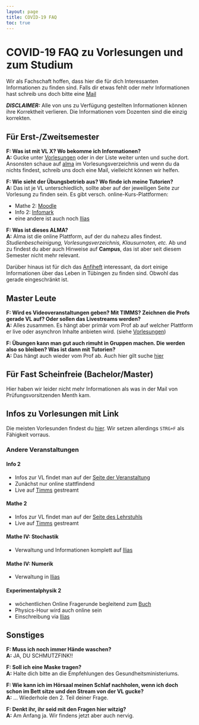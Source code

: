 ```yaml
---
layout: page
title: COVID-19 FAQ
toc: true
---
```


# COVID-19 FAQ zu Vorlesungen und zum Studium

Wir als Fachschaft hoffen, dass hier die für dich Interessanten Informationen zu finden sind. Falls dir etwas fehlt oder mehr Informationen hast schreib uns doch bitte eine [Mail](mailto:fsi@fsi.uni-tuebingen.de)

***DISCLAIMER:*** Alle von uns zu Verfügung gestellten Informationen können ihre Korrektheit verlieren. Die Informationen vom Dozenten sind die einzig korrekten.

## Für Erst-/Zweitsemester
**F: Was ist mit VL X? Wo bekomme ich Informationen?**  
**A:** Gucke unter [Vorlesungen](/covid19/vorlesungen) oder in der Liste weiter unten und suche dort. Ansonsten schaue auf [alma](https://alma.uni-tuebingen.de) im Vorlesungsverzeichnis und wenn du da nichts findest, schreib uns doch eine Mail, vielleicht können wir helfen.

**F: Wie sieht der Übungsbetrieb aus? Wo finde ich meine Tutorien?**  
**A:** Das ist je VL unterschiedlich, sollte aber auf der jeweiligen Seite zur Vorlesung zu finden sein.
Es gibt versch. online-Kurs-Plattformen:
   * Mathe 2: [Moodle](https://moodle.zdv.uni-tuebingen.de)
   * Info 2: [Infomark](https://infomark.informatik.uni-tuebingen.de)
   * eine andere ist auch noch [Ilias](https://ovidius.uni-tuebingen.de)

**F: Was ist dieses ALMA?**  
**A:** Alma ist die online Plattform, auf der du nahezu alles findest. *Studienbescheinigung, Vorlesungsverzeichnis, Klausurnoten, etc.*
Ab und zu findest du aber auch Hinweise auf **Campus**, das ist aber seit diesem Semester nicht mehr relevant.

Darüber hinaus ist für dich das [Anfiheft](https://teri.fsi.uni-tuebingen.de/anfiheft/anfiheft-info.pdf) interessant, da dort einige Informationen über das Leben in Tübingen zu finden sind. Obwohl das gerade eingeschränkt ist.

## Master Leute
**F: Wird es Videoveranstaltungen geben? Mit TIMMS? Zeichnen die Profs gerade VL auf? Oder sollen das Livestreams werden?**  
**A:** Alles zusammen. Es hängt aber primär vom Prof ab auf welcher Plattform er live oder asynchron Inhalte anbieten wird. (siehe [Vorlesungen](/covid19/vorlesungen))

**F: Übungen kann man gut auch rimuht in Gruppen machen. Die werden also so bleiben? Was ist dann mit Tutorien?**  
**A:** Das hängt auch wieder vom Prof ab. Auch hier gilt suche [hier](/covid19/vorlesungen)

## Für Fast Scheinfreie (Bachelor/Master)

Hier haben wir leider nicht mehr Informationen als was in der Mail von Prüfungsvorsitzenden Menth kam.

## Infos zu Vorlesungen mit Link
Die meisten Vorlesunden findest du [hier](/covid19/vorlesungen). Wir setzen allerdings `STRG+F` als Fähigkeit vorraus.

### Andere Veranstaltungen
#### Info 2
- Infos zur VL findet man auf der [Seite der Veranstaltung](https://uni-tuebingen.de/de/175110)
- Zunächst nur online stattfindend
- Live auf [Timms](https://timms.uni-tuebingen.de/) gestreamt

#### Mathe 2
- Infos zur VL findet man auf der [Seite des Lehrstuhls](http://www-pr.informatik.uni-tuebingen.de/?site=lehre/lehre_aktuell)
- Live auf [Timms](https://timms.uni-tuebingen.de/) gestreamt

#### Mathe IV: Stochastik
- Verwaltung und Informationen komplett auf [Ilias](https://ilias.uni-tuebingen.de/ilias3/goto.php?target=crs_2382739&client_id=pr02)

#### Mathe IV: Numerik
- Verwaltung in [Ilias](https://ilias.uni-tuebingen.de)

#### Experimentalphysik 2
- wöchentlichen Online Fragerunde begleitend zum [Buch](https://rds-tue.ibs-bw.de/opac/RDSIndex/Search?lookfor=Slama&TYPE=AllFields)
- Physics-Hour wird auch online sein
- Einschreibung via [Ilias](https://ovidius.uni-tuebingen.de/ilias3/ilias.php?ref_id=2376626&cmd=frameset&cmdClass=ilrepositorygui&cmdNode=w1&baseClass=ilRepositoryGUI)

## Sonstiges

**F: Muss ich noch immer Hände waschen?**  
**A:** JA, DU SCHMUTZFINK!!

**F: Soll ich eine Maske tragen?**  
**A:** Halte dich bitte an die Empfehlungen des Gesundheitsministeriums.

**F: Wie kann ich im Hörsaal meinen Schlaf nachholen, wenn ich doch schon im Bett sitze und den Stream von der VL gucke?**  
**A:** ... Wiederhole den 2. Teil deiner Frage.

**F: Denkt ihr, ihr seid mit den Fragen hier witzig?**  
**A:** Am Anfang ja. Wir findens jetzt aber auch nervig.
